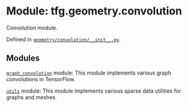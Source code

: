 <div itemscope itemtype="http://developers.google.com/ReferenceObject">
<meta itemprop="name" content="tfg.geometry.convolution" />
<meta itemprop="path" content="Stable" />
</div>

# Module: tfg.geometry.convolution

Convolution module.



Defined in [`geometry/convolution/__init__.py`](https://github.com/tensorflow/graphics/blob/master/tensorflow_graphics/geometry/convolution/__init__.py).

<!-- Placeholder for "Used in" -->


## Modules

[`graph_convolution`](../../tfg/geometry/convolution/graph_convolution.md) module: This module implements various graph convolutions in TensorFlow.

[`utils`](../../tfg/geometry/convolution/utils.md) module: This module implements various sparse data utilities for graphs and meshes.

